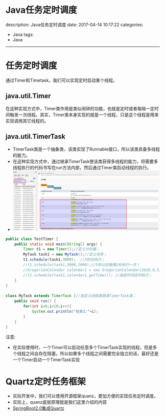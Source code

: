 #   Java任务定时调度
description: Java任务定时调度
date: 2017-04-14 10:17:22
categories:
- Java
tags:
- Java
---
#   任务定时调度
通过Timer和Timetask，我们可以实现定时启动某个线程。

##	java.util.Timer
在这种实现方式中，Timer类作用是类似闹钟的功能，也就是定时或者每隔一定时间触发一次线程。其实，Timer类本身实现的就是一个线程，只是这个线程是用来实现调用其它线程的。

##	java.util.TimerTask
+	TimerTask类是一个抽象类，该类实现了Runnable接口，所以该类具备多线程的能力。
+	在这种实现方式中，通过继承TimerTask使该类获得多线程的能力，将需要多线程执行的代码书写在run方法内部，然后通过Timer类启动线程的执行。
+   ![](../images/2020/04/20200414001.png)

```JAVA
public class TestTimer {
    public static void main(String[] args) {
        Timer t1 = new Timer();//定义计时器；
        MyTask task1 = new MyTask();//定义任务；
        t1.schedule(task1,3000);  //3秒后执行；
        //t1.schedule(task1,5000,1000);//5秒以后每隔1秒执行一次！
        //GregorianCalendar calendar1 = new GregorianCalendar(2010,0,5,14,36,57);
        //t1.schedule(task1,calendar1.getTime()); //指定时间定时执行；
    }
}

class MyTask extends TimerTask {//自定义线程类继承TimerTask类；
    public void run() {
        for(int i=0;i<10;i++){
            System.out.println("任务1:"+i);
        }
    }
}
```

注意:
+   在实际使用时，一个Timer可以启动任意多个TimerTask实现的线程，但是多个线程之间会存在阻塞。所以如果多个线程之间需要完全独立的话，最好还是一个Timer启动一个TimerTask实现

#   Quartz定时任务框架
+   实际开发中，我们可以使用开源框架quanz，更加方便的实现任务定时调度。
+   实际上，quanz底层原理就是我们这里介绍的内容
+   [SpringBoot2.0集成Quartz](https://www.jianshu.com/p/dc814e8014b0)

